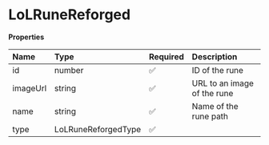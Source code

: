 # LoLRuneReforged

**Properties**

| Name     | Type                | Required | Description                 |
| :------- | :------------------ | :------- | :-------------------------- |
| id       | number              | ✅       | ID of the rune              |
| imageUrl | string              | ✅       | URL to an image of the rune |
| name     | string              | ✅       | Name of the rune path       |
| type     | LoLRuneReforgedType | ✅       |                             |

<!-- This file was generated by liblab | https://liblab.com/ -->
